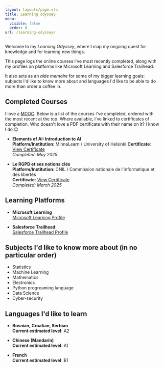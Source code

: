 ```yaml
---
layout: layouts/page.vto
title: Learning odyssey
menu:
  visible: false
  order: 0
url: /learning-odyssey/
---
```

Welcome to my *Learning Odyssey*, where I map my ongoing quest for knowledge and for learning new things.

This page logs the online courses I've most recently completed, along with my profiles on platforms like Microsoft Learning and Salesforce Trailhead.

It also acts as an *aide memoire* for some of my bigger learning goals: subjects I'd like to know more about and languages I'd like to be able to do more than order a coffee in.

## Completed Courses

I love a [MOOC](https://en.wikipedia.org/wiki/Massive_open_online_course). Below is a list of the courses I've completed, ordered with the most recent at the top. Where available, I've linked to certificates of completion. Who doesn't love a PDF certificate with their name on it? I know I do 😉

- **Elements of AI: Introduction to AI**  
**Platform/Institution**: MinnaLearn / University of Helsinki
**Certificate**: [View Certificate](/uploads/certificate-elements-of-ai.png)  
*Completed: May 2025*

- **Le RGPD et ses notions clés**  
**Platform/Institution**: CNIL / Commission nationale de l'informatique et des libertés  
**Certificate**: [View Certificate](/uploads/CNIL-Module1.pdf)  
*Completed: March 2025*

## Learning Platforms

- **Microsoft Learning**  
[Microsoft Learning Profile](https://learn.microsoft.com/en-us/users/grahamtwaddle-7856/)

- **Salesforce Trailhead**  
[Salesforce Trailhead Profile](https://www.salesforce.com/trailblazer/gtwaddle)
  
## Subjects I'd like to know more about (in no particular order)

- Statistics
- Machine Learning
- Mathematics
- Electronics
- Python progreaming language
- Data Science
- Cyber-security

## Languages I'd like to learn

- **Bosnian, Croatian, Serbian**  
**Current estimated level**: A2

- **Chinese (Mandarin)**  
**Current estimated level**: A1

- **French**  
**Current estimated level**: B1
